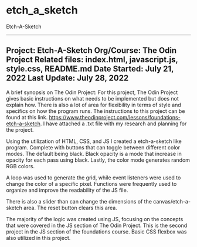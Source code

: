 # etch_a_sketch

Etch-A-Sketch

------------------------------------------------------
Project: Etch-A-Sketch
Org/Course: The Odin Project
Related files: index.html, javascript.js, style.css, README.md
Date Started: July 21, 2022
Last Update: July 28, 2022
------------------------------------------------------

A brief synopsis on The Odin Project: For this project, The Odin Project gives basic instructions on what needs to be implemented but does not explain how. There is also a lot of area for flexibility in terms of style and specifics on how the program runs. The instructions to this project can be found at this link. https://www.theodinproject.com/lessons/foundations-etch-a-sketch.
I have attached a .txt file with my research and planning for the project.   

Using the utilization of HTML, CSS, and JS I created a etch-a-sketch like program. Complete with buttons that can toggle between different color modes. The default being black. Black opacity is a mode that increase in opacity for each pass using black. Lastly, the color mode generates random RGB colors.

A loop was used to generate the grid, while event listeners were used to change the color of a specific pixel. Functions were frequently used to organize and improve the readability of the JS file.

There is also a slider than can change the dimensions of the canvas/etch-a-sketch area. The reset button clears this area.

The majority of the logic was created using JS, focusing on the concepts that were covered in the JS section of The Odin Project. This is the second project in the JS section of the foundations course. Basic CSS flexbox was also utilized in this project. 
